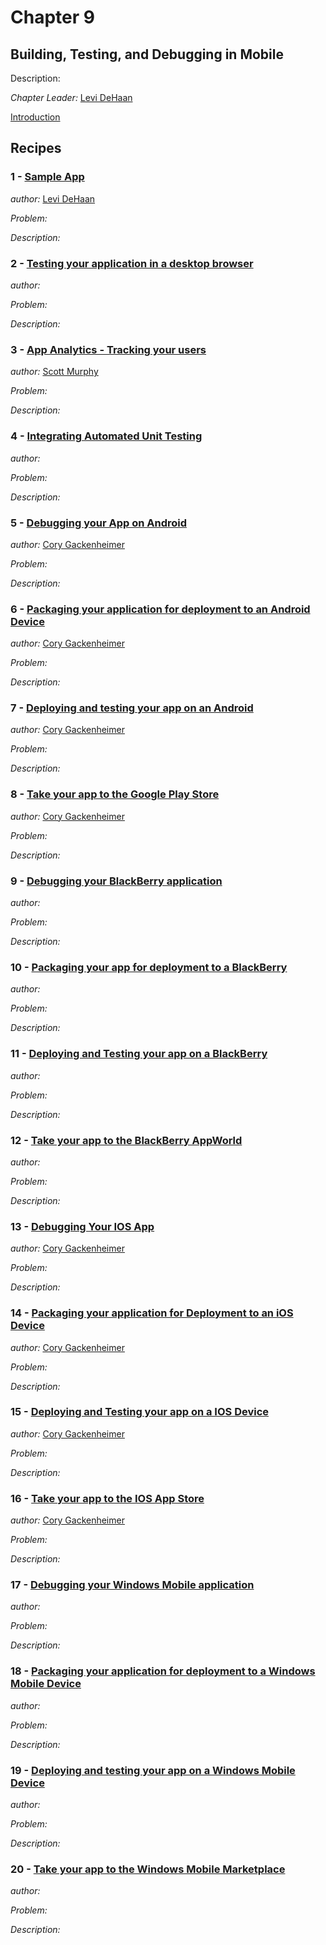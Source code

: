 # Chapter 9

## Building, Testing, and Debugging in Mobile

Description: 

*Chapter Leader:* <a href="mailto:ldehaan@appendto.com">Levi DeHaan</a>

<a href="/jquerymobilecookbook/book/blob/master/9-building-testing-and-debugging-in-mobile/introduction.adoc">Introduction</a>

## Recipes

### 1 - <a href="/jquerymobilecookbook/book/blob/master/9-building-testing-and-debugging-in-mobile/recipe-1.adoc">Sample App</a>
*author:* <a href="mailto:levi@levidehaan.com">Levi DeHaan</a>

*Problem:* 

*Description:* 

### 2 - <a href="/jquerymobilecookbook/book/blob/master/9-building-testing-and-debugging-in-mobile/recipe-2.adoc">Testing your application in a desktop browser</a>
*author:* <a href="mailto:"> </a>

*Problem:* 

*Description:* 

### 3 - <a href="/jquerymobilecookbook/book/blob/master/9-building-testing-and-debugging-in-mobile/recipe-3.adoc">App Analytics - Tracking your users</a>
*author:* <a href="mailto:stmhawaii@gmail.com">Scott Murphy</a>

*Problem:* 

*Description:* 

### 4 - <a href="/jquerymobilecookbook/book/blob/master/9-building-testing-and-debugging-in-mobile/recipe-4.adoc">Integrating Automated Unit Testing</a>
*author:* <a href="mailto:"> </a>

*Problem:* 

*Description:* 

### 5 - <a href="/jquerymobilecookbook/book/blob/master/9-building-testing-and-debugging-in-mobile/recipe-5.adoc">Debugging your App on Android</a>
*author:* <a href="mailto:cory.gack@gmail.com">Cory Gackenheimer</a>

*Problem:* 

*Description:* 

### 6 - <a href="/jquerymobilecookbook/book/blob/master/9-building-testing-and-debugging-in-mobile/recipe-6.adoc">Packaging your application for deployment to an Android Device</a>
*author:* <a href="mailto:cory.gack@gmail.com">Cory Gackenheimer</a>

*Problem:* 

*Description:* 

### 7 - <a href="/jquerymobilecookbook/book/blob/master/9-building-testing-and-debugging-in-mobile/recipe-7.adoc">Deploying and testing your app on an Android</a>
*author:* <a href="mailto:cory.gack@gmail.com">Cory Gackenheimer</a>

*Problem:* 

*Description:* 

### 8 - <a href="/jquerymobilecookbook/book/blob/master/9-building-testing-and-debugging-in-mobile/recipe-8.adoc">Take your app to the Google Play Store</a>
*author:* <a href="mailto:cory.gack@gmail.com">Cory Gackenheimer</a>

*Problem:* 

*Description:* 

### 9 - <a href="/jquerymobilecookbook/book/blob/master/9-building-testing-and-debugging-in-mobile/recipe-9.adoc">Debugging your BlackBerry application</a>
*author:* <a href="mailto:"> </a>

*Problem:* 

*Description:* 

### 10 - <a href="/jquerymobilecookbook/book/blob/master/9-building-testing-and-debugging-in-mobile/recipe-10.adoc">Packaging your app for deployment to a BlackBerry</a>
*author:* <a href="mailto:"> </a>

*Problem:* 

*Description:* 

### 11 - <a href="/jquerymobilecookbook/book/blob/master/9-building-testing-and-debugging-in-mobile/recipe-11.adoc">Deploying and Testing your app on a BlackBerry</a>
*author:* <a href="mailto:"> </a>

*Problem:* 

*Description:* 

### 12 - <a href="/jquerymobilecookbook/book/blob/master/9-building-testing-and-debugging-in-mobile/recipe-12.adoc">Take your app to the BlackBerry AppWorld</a>
*author:* <a href="mailto:"> </a>

*Problem:* 

*Description:* 

### 13 - <a href="/jquerymobilecookbook/book/blob/master/9-building-testing-and-debugging-in-mobile/recipe-13.adoc">Debugging Your IOS App</a>
*author:* <a href="mailto:cory.gack@gmail.com">Cory Gackenheimer</a>

*Problem:* 

*Description:* 

### 14 - <a href="/jquerymobilecookbook/book/blob/master/9-building-testing-and-debugging-in-mobile/recipe-14.adoc">Packaging your application for Deployment to an iOS Device</a>
*author:* <a href="mailto:cory.gack@gmail.com">Cory Gackenheimer</a>

*Problem:* 

*Description:* 

### 15 - <a href="/jquerymobilecookbook/book/blob/master/9-building-testing-and-debugging-in-mobile/recipe-15.adoc">Deploying and Testing your app on a IOS Device</a>
*author:* <a href="mailto:cory.gack@gmail.com">Cory Gackenheimer</a>

*Problem:* 

*Description:* 

### 16 - <a href="/jquerymobilecookbook/book/blob/master/9-building-testing-and-debugging-in-mobile/recipe-16.adoc">Take your app to the IOS App Store</a>
*author:* <a href="mailto:cory.gack@gmail.com">Cory Gackenheimer</a>

*Problem:* 

*Description:* 

### 17 - <a href="/jquerymobilecookbook/book/blob/master/9-building-testing-and-debugging-in-mobile/recipe-17.adoc">Debugging your Windows Mobile application</a>
*author:* <a href="mailto:"> </a>

*Problem:* 

*Description:* 

### 18 - <a href="/jquerymobilecookbook/book/blob/master/9-building-testing-and-debugging-in-mobile/recipe-18.adoc">Packaging your application for deployment to a Windows Mobile Device</a>
*author:* <a href="mailto:"> </a>

*Problem:* 

*Description:* 

### 19 - <a href="/jquerymobilecookbook/book/blob/master/9-building-testing-and-debugging-in-mobile/recipe-19.adoc">Deploying and testing your app on a Windows Mobile Device</a>
*author:* <a href="mailto:"> </a>

*Problem:* 

*Description:* 

### 20 - <a href="/jquerymobilecookbook/book/blob/master/9-building-testing-and-debugging-in-mobile/recipe-20.adoc">Take your app to the Windows Mobile Marketplace</a>
*author:* <a href="mailto:"> </a>

*Problem:* 

*Description:* 

